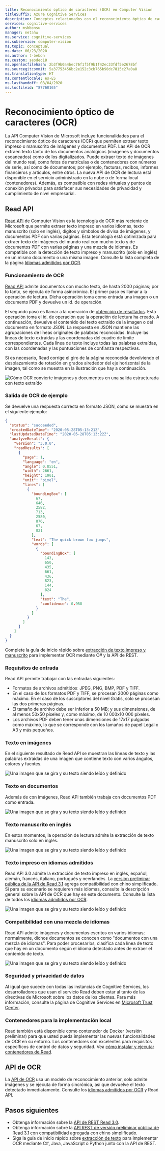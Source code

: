 ```yaml
---
title: Reconocimiento óptico de caracteres (OCR) en Computer Vision
titleSuffix: Azure Cognitive Services
description: Conceptos relacionados con el reconocimiento óptico de caracteres (OCR) aplicado a imágenes y documentos que contienen texto impreso y manuscrito mediante la API de Computer Vision.
services: cognitive-services
author: msbbonsu
manager: netahw
ms.service: cognitive-services
ms.subservice: computer-vision
ms.topic: conceptual
ms.date: 06/23/2020
ms.author: t-bebon
ms.custom: seodec18
ms.openlocfilehash: 2b3f9b0a4bec76f1f5f9b1f42ec33fdf5e2678bf
ms.sourcegitcommit: 5a37753456bc2e152c3cb765b90dc7815c27a0a8
ms.translationtype: HT
ms.contentlocale: es-ES
ms.lasthandoff: 08/04/2020
ms.locfileid: "87760165"
---
```

# <a name="optical-character-recognition-ocr"></a>Reconocimiento óptico de caracteres (OCR)

La API Computer Vision de Microsoft incluye funcionalidades para el reconocimiento óptico de caracteres (OCR) que permiten extraer texto impreso o manuscrito de imágenes y documentos PDF. Las API de OCR extraen texto tanto de los documentos analógicos (imágenes y documentos escaneados) como de los digitalizados. Puede extraer texto de imágenes del mundo real, como fotos de matrículas o de contenedores con números de serie, así como de documentos; por ejemplo, facturas, recibos, informes financieros y artículos, entre otros. La nueva API de OCR de lectura está disponible en el servicio administrado en la nube o de forma local (contenedores). Además, es compatible con redes virtuales y puntos de conexión privados para satisfacer sus necesidades de privacidad y cumplimiento de nivel empresarial.

## <a name="read-api"></a>Read API 

[Read API](https://westcentralus.dev.cognitive.microsoft.com/docs/services/computer-vision-v3-ga/operations/5d986960601faab4bf452005) de Computer Vision es la tecnología de OCR más reciente de Microsoft que permite extraer texto impreso en varios idiomas, texto manuscrito (solo en inglés), dígitos y símbolos de divisa de imágenes, y documentos PDF con varias páginas. Esta tecnología está optimizada para extraer texto de imágenes del mundo real con mucho texto y de documentos PDF con varias páginas y una mezcla de idiomas. Es compatible con la detección de texto impreso y manuscrito (solo en inglés) en un mismo documento o una misma imagen. Consulte la lista completa de la página [Idiomas admitidos por OCR](https://docs.microsoft.com/azure/cognitive-services/computer-vision/language-support#optical-character-recognition-ocr).

### <a name="how-ocr-works"></a>Funcionamiento de OCR

[Read API](https://westcentralus.dev.cognitive.microsoft.com/docs/services/computer-vision-v3-ga/operations/5d986960601faab4bf452005) admite documentos con mucho texto, de hasta 2000 páginas; por lo tanto, se ejecuta de forma asincrónica. El primer paso es llamar a la operación de lectura. Dicha operación toma como entrada una imagen o un documento PDF y devuelve un id. de operación. 

El segundo paso es llamar a la operación de [obtención de resultados](https://westcentralus.dev.cognitive.microsoft.com/docs/services/computer-vision-v3-ga/operations/5d9869604be85dee480c8750). Esta operación toma el id. de operación que la operación de lectura ha creado. A continuación, devuelve el contenido del texto extraído de la imagen o del documento en formato JSON. La respuesta en JSON mantiene las agrupaciones de líneas originales de palabras reconocidas. Incluye las líneas de texto extraídas y las coordenadas del cuadro de límite correspondientes. Cada línea de texto incluye todas las palabras extraídas, con las coordenadas y las puntuaciones de confianza respectivas.

Si es necesario, Read corrige el giro de la página reconocida devolviendo el desplazamiento de rotación en grados alrededor del eje horizontal de la imagen, tal como se muestra en la ilustración que hay a continuación.

![Cómo OCR convierte imágenes y documentos en una salida estructurada con texto extraído](./Images/how-ocr-works.svg)

### <a name="sample-ocr-output"></a>Salida de OCR de ejemplo

Se devuelve una respuesta correcta en formato JSON, como se muestra en el siguiente ejemplo:

```json
{
  "status": "succeeded",
  "createdDateTime": "2020-05-28T05:13:21Z",
  "lastUpdatedDateTime": "2020-05-28T05:13:22Z",
  "analyzeResult": {
    "version": "3.0.0",
    "readResults": [
      {
        "page": 1,
        "language": "en",
        "angle": 0.8551,
        "width": 2661,
        "height": 1901,
        "unit": "pixel",
        "lines": [
          {
            "boundingBox": [
              67,
              646,
              2582,
              713,
              2580,
              876,
              67,
              821
            ],
            "text": "The quick brown fox jumps",
            "words": [
              {
                "boundingBox": [
                  143,
                  650,
                  435,
                  661,
                  436,
                  823,
                  144,
                  824
                ],
                "text": "The",
                "confidence": 0.958
              }
            ]
          }
        ]
      }
    ]
  }
}
```

Complete la guía de inicio rápido sobre [extracción de texto impreso y manuscrito](./QuickStarts/CSharp-hand-text.md) para implementar OCR mediante C# y la API de REST.

### <a name="input-requirements"></a>Requisitos de entrada

Read API permite trabajar con las entradas siguientes:
* Formatos de archivos admitidos: JPEG, PNG, BMP, PDF y TIFF.
* En el caso de los formatos PDF y TIFF, se procesan 2000 páginas como máximo. En el caso de los suscriptores del nivel Gratis, solo se procesan las dos primeras páginas.
* El tamaño de archivo debe ser inferior a 50 MB; y sus dimensiones, de al menos 50x50 píxeles y, como máximo, de 10 000x10 000 píxeles.
* Los archivos PDF deben tener unas dimensiones de 17x17 pulgadas como máximo, lo que se corresponde con los tamaños de papel Legal o A3 y más pequeños.

### <a name="text-from-images"></a>Texto en imágenes

En el siguiente resultado de Read API se muestran las líneas de texto y las palabras extraídas de una imagen que contiene texto con varios ángulos, colores y fuentes.

![Una imagen que se gira y su texto siendo leído y definido](./Images/text-from-images-example.png)

### <a name="text-from-documents"></a>Texto en documentos

Además de con imágenes, Read API también trabaja con documentos PDF como entrada.

![Una imagen que se gira y su texto siendo leído y definido](./Images/text-from-documents-example.png)


### <a name="handwritten-text-in-english"></a>Texto manuscrito en inglés

En estos momentos, la operación de lectura admite la extracción de texto manuscrito solo en inglés.

![Una imagen que se gira y su texto siendo leído y definido](./Images/handwritten-example.png)

### <a name="printed-text-in-supported-languages"></a>Texto impreso en idiomas admitidos

Read API 3.0 admite la extracción de texto impreso en inglés, español, alemán, francés, italiano, portugués y neerlandés. La [versión preliminar pública de la API de Read 3.1](https://westus.dev.cognitive.microsoft.com/docs/services/computer-vision-v3-1-preview-1/operations/5d986960601faab4bf452005) agrega compatibilidad con chino simplificado. Si para su escenario se requieren más idiomas, consulte la descripción general sobre la API de OCR que hay en este documento. Consulte la lista de todos los [idiomas admitidos por OCR](https://docs.microsoft.com/azure/cognitive-services/computer-vision/language-support#optical-character-recognition-ocr).

![Una imagen que se gira y su texto siendo leído y definido](./Images/supported-languages-example.png)

### <a name="mixed-languages-support"></a>Compatibilidad con una mezcla de idiomas

Read API admite imágenes y documentos escritos en varios idiomas; normalmente, dichos documentos se conocen como "documentos con una mezcla de idiomas". Para poder procesarlos, clasifica cada línea de texto que hay en un documento según el idioma detectado antes de extraer el contenido de texto.

![Una imagen que se gira y su texto siendo leído y definido](./Images/mixed-language-example.png)

### <a name="data-privacy-and-security"></a>Seguridad y privacidad de datos

Al igual que sucede con todas las instancias de Cognitive Services, los desarrolladores que usan el servicio Read deben estar al tanto de las directivas de Microsoft sobre los datos de los clientes. Para más información, consulte la página de Cognitive Services en [Microsoft Trust Center](https://www.microsoft.com/en-us/trust-center/product-overview).

### <a name="containers-for-on-premise-deployment"></a>Contenedores para la implementación local

Read también está disponible como contenedor de Docker (versión preliminar) para que usted pueda implementar las nuevas funcionalidades de OCR en su entorno. Los contenedores son excelentes para requisitos específicos de control de datos y seguridad. Vea [cómo instalar y ejecutar contenedores de Read](https://docs.microsoft.com/azure/cognitive-services/computer-vision/computer-vision-how-to-install-containers).


## <a name="ocr-api"></a>API de OCR

La [API de OCR](https://westus.dev.cognitive.microsoft.com/docs/services/5adf991815e1060e6355ad44/operations/56f91f2e778daf14a499e1fc) usa un modelo de reconocimiento anterior, solo admite imágenes y se ejecuta de forma sincrónica, así que devuelve el texto detectado inmediatamente. Consulte los [idiomas admitidos por OCR](https://docs.microsoft.com/azure/cognitive-services/computer-vision/language-support#optical-character-recognition-ocr) y Read API.

## <a name="next-steps"></a>Pasos siguientes

- Obtenga información sobre la [API de REST Read 3.0](https://westcentralus.dev.cognitive.microsoft.com/docs/services/computer-vision-v3-ga/operations/5d986960601faab4bf452005).
- Obtenga información sobre la [API REST de versión preliminar pública de Read 3.1](https://westus.dev.cognitive.microsoft.com/docs/services/computer-vision-v3-1-preview-1/operations/5d986960601faab4bf452005) con compatibilidad agregada con chino simplificado.
- Siga la guía de inicio rápido sobre [extracción de texto](./QuickStarts/CSharp-hand-text.md) para implementar OCR mediante C#, Java, JavaScript o Python junto con la API de REST.
